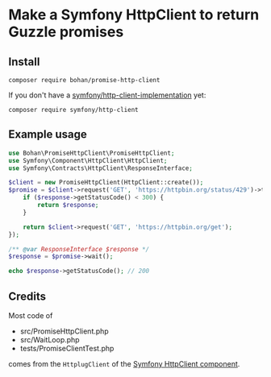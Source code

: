 # Make a Symfony HttpClient to return Guzzle promises

## Install

```shell script
composer require bohan/promise-http-client
```

If you don't have a [symfony/http-client-implementation](https://packagist.org/providers/symfony/http-client-implementation) yet:

```shell script
composer require symfony/http-client
```

## Example usage

```php
use Bohan\PromiseHttpClient\PromiseHttpClient;
use Symfony\Component\HttpClient\HttpClient;
use Symfony\Contracts\HttpClient\ResponseInterface;

$client = new PromiseHttpClient(HttpClient::create());
$promise = $client->request('GET', 'https://httpbin.org/status/429')->then(function (ResponseInterface $response) use ($client) {
    if ($response->getStatusCode() < 300) {
        return $response;
    }

    return $client->request('GET', 'https://httpbin.org/get');
});

/** @var ResponseInterface $response */
$response = $promise->wait();

echo $response->getStatusCode(); // 200
```

## Credits

Most code of
 - src/PromiseHttpClient.php
 - src/WaitLoop.php
 - tests/PromiseClientTest.php

comes from the `HttplugClient` of the [Symfony HttpClient component](https://github.com/symfony/http-client).
